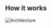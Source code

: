 ## How it works
![Architecture](https://github.com/bugmagneto/chatwithpdf/assets/143288210/63698644-aeb5-46e1-95fd-bc62efc30250)
